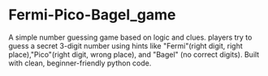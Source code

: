 # Fermi-Pico-Bagel_game
A simple number guessing game based on logic and clues. players try to guess a secret 3-digit number using hints like "Fermi"(right digit, right place),"Pico"(right digit, wrong place), and "Bagel" (no correct digits). Built with clean, beginner-friendly python code.
